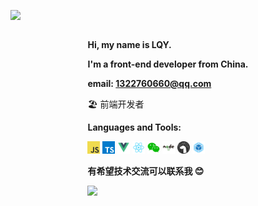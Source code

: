 [![](https://img.shields.io/badge/-@LQYld-%23181717?style=flat-square&logo=github)](https://github.com/LQYld)
<div style="display:flex;width: 100%;height:100%;align-items: center;justify-content: center;">
  <div>
    

**Hi, my name is LQY.**
    
**I'm a front-end developer from China.**

**email: 1322760660@qq.com**

🏖 前端开发者

**Languages and Tools:**

<card style="background:transparent"><img height="20" src="https://raw.githubusercontent.com/github/explore/80688e429a7d4ef2fca1e82350fe8e3517d3494d/topics/javascript/javascript.png"></card>
<card style="background:transparent"><img height="20" src="https://raw.githubusercontent.com/github/explore/80688e429a7d4ef2fca1e82350fe8e3517d3494d/topics/typescript/typescript.png"></card>
<card style="background:transparent"><img height="20" src="./lqy-image/Vue.png"></card>
<card style="background:transparent"><img height="20" src="./lqy-image/React.png"></card>
<card style="background:transparent"><img height="20" src="./lqy-image/Weapp.png"></card>
<card style="background:transparent"><img height="20" src="./lqy-image/Nodejs.png"></card>
<card style="background:transparent"><img height="20" src="./lqy-image/Deno.png"></card>
<card style="background:transparent"><img height="20" src="./lqy-image/Webpack.png"></card>

**有希望技术交流可以联系我 😊**

<!-- ## Status -->

<!-- [![Top Langs](https://github-readme-stats.vercel.app/api/top-langs/?username=LQYld&layout=radical)](https://github.com/LQYld) -->
<!-- ![](https://github-readme-stats.vercel.app/api?username=LQYld) -->
![](https://github-readme-stats.vercel.app/api?username=LQYld&theme=dark)

<!-- 🏖 技术栈

- :star: Vue
- :star: React
- :star: Electron
- :star: Typescript
- :star: Nodejs
- :star: weapp
- :star: uniapp
- :star: Taro -->
  </div>
</div>
